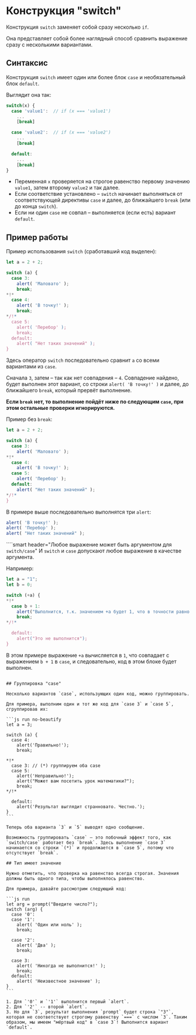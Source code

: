 # Конструкция "switch"

Конструкция `switch` заменяет собой сразу несколько `if`.

Она представляет собой более наглядный способ сравнить выражение сразу с несколькими вариантами.

## Синтаксис

Конструкция `switch` имеет один или более блок `case` и необязательный блок `default`.

Выглядит она так:

```js no-beautify
switch(x) {
  case 'value1':  // if (x === 'value1')
    ...
    [break]

  case 'value2':  // if (x === 'value2')
    ...
    [break]

  default:
    ...
    [break]
}
```

- Переменная `x` проверяется на строгое равенство первому значению `value1`, затем второму `value2` и так далее.
- Если соответствие установлено – `switch` начинает выполняться от соответствующей директивы `case` и далее, до ближайшего `break` (или до конца `switch`).
- Если ни один `case` не совпал – выполняется (если есть) вариант `default`.

## Пример работы

Пример использования `switch` (сработавший код выделен):

```js run
let a = 2 + 2;

switch (a) {
  case 3:
    alert( 'Маловато' );
    break;
*!*
  case 4:
    alert( 'В точку!' );
    break;
*/!*
  case 5:
    alert( 'Перебор' );
    break;
  default:
    alert( "Нет таких значений" );
}
```

Здесь оператор `switch` последовательно сравнит `a` со всеми вариантами из `case`.

Сначала `3`, затем – так как нет совпадения – `4`. Совпадение найдено, будет выполнен этот вариант, со строки `alert( 'В точку!' )` и далее, до ближайшего `break`, который прервёт выполнение.

**Если `break` нет, то выполнение пойдёт ниже по следующим `case`, при этом остальные проверки игнорируются.**

Пример без `break`:

```js run
let a = 2 + 2;

switch (a) {
  case 3:
    alert( 'Маловато' );
*!*
  case 4:
    alert( 'В точку!' );
  case 5:
    alert( 'Перебор' );
  default:
    alert( "Нет таких значений" );
*/!*
}
```

В примере выше последовательно выполнятся три `alert`:

```js
alert( 'В точку!' );
alert( 'Перебор' );
alert( "Нет таких значений" );
```

````smart header="Любое выражение может быть аргументом для `switch/case`"
И `switch` и `case` допускают любое выражение в качестве аргумента.

Например:

```js run
let a = "1";
let b = 0;

switch (+a) {
*!*
  case b + 1:
    alert("Выполнится, т.к. значением +a будет 1, что в точности равно b+1");
    break;
*/!*

  default:
    alert("Это не выполнится");
}
```
В этом примере выражение `+a` вычисляется в `1`, что совпадает с выражением `b + 1` в `case`, и следовательно, код в этом блоке будет выполнен.
````

## Группировка "case"

Несколько вариантов `case`, использующих один код, можно группировать.

Для примера, выполним один и тот же код для `case 3` и `case 5`, сгруппировав их:

```js run no-beautify
let a = 3;

switch (a) {
  case 4:
    alert('Правильно!');
    break;

*!*
  case 3: // (*) группируем оба case
  case 5:
    alert('Неправильно!');
    alert("Может вам посетить урок математики?");
    break;
*/!*

  default:
    alert('Результат выглядит странновато. Честно.');
}
```

Теперь оба варианта `3` и `5` выводят одно сообщение.

Возможность группировать `case` – это побочный эффект того, как `switch/case` работает без `break`. Здесь выполнение `case 3` начинается со строки `(*)` и продолжается в `case 5`, потому что отсутствует `break`.

## Тип имеет значение

Нужно отметить, что проверка на равенство всегда строгая. Значения должны быть одного типа, чтобы выполнялось равенство.

Для примера, давайте рассмотрим следующий код:

```js run
let arg = prompt("Введите число?");
switch (arg) {
  case '0':
  case '1':
    alert( 'Один или ноль' );
    break;

  case '2':
    alert( 'Два' );
    break;

  case 3:
    alert( 'Никогда не выполнится!' );
    break;
  default:
    alert( 'Неизвестное значение' );
}
```

1. Для `'0'` и `'1'` выполнится первый `alert`.
2. Для `'2'` -- второй `alert`.
3. Но для `3`, результат выполнения `prompt` будет строка `"3"`, которая не соответствует строгому равенству `===` с числом `3`. Таким образом, мы имеем "мёртвый код" в `case 3`! Выполнится вариант `default`.
